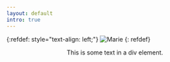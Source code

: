 ```yaml
---
layout: default
intro: true
---
```


{:refdef: style="text-align: left;"}
![Marie]({{Marie}}/marie/assets/img/me.png)
{: refdef}

<html>
<head>
<style>
.myDiv {
  text-align: center;
  width: 243 px;
  height: 243 px;
}
</style>
</head>
<body>

<div class="myDiv">
  <p>This is some text in a div element.</p>
</div>

</body>
</html>